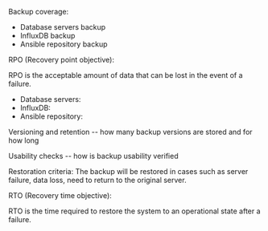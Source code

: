 Backup coverage:

- Database servers backup
- InfluxDB backup
- Ansible repository backup



RPO (Recovery point objective):

RPO is the acceptable amount of data that can be lost in the event of a failure. 

- Database servers:
- InfluxDB: 
- Ansible repository: 



Versioning and retention -- how many backup versions are stored and for how long



Usability checks -- how is backup usability verified


Restoration criteria:
The backup will be restored in cases such as server failure, data loss, need to return to the original server.


RTO (Recovery time objective):

RTO is the time required to restore the system to an operational state after a failure.


